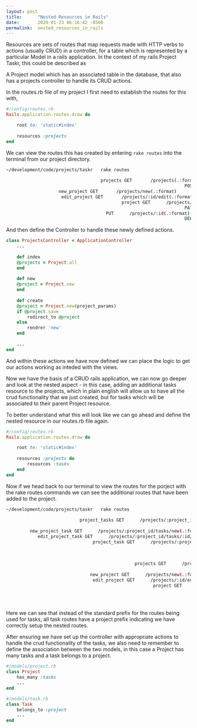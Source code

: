```yaml
---
layout: post
title:      "Nested Resources in Rails"
date:       2020-01-23 06:16:42 -0500
permalink:  nested_resources_in_rails
---
```



Resources are sets of routes that map requests made with HTTP verbs to actions (usually CRUD) in a controller, for a table which is represented by a particular Model in a rails application.  In the context of my rails Project Taskr, this could be described as 

A Project model which has an associated table in the database, that also has a projects controller to handle its CRUD actions.

In the routes.rb file of my project I first need to establish the routes for this with,

```ruby
#/config/routes.rb
Rails.application.routes.draw do

	root to: 'static#index'
	
	resources :projects
end
```

We can view the routes this has created by entering ```rake routes``` into the terminal from our project directory.

```bash
~/development/code/projects/taskr   rake routes
	
									projects GET       /projects(.:format)                                                                         projects#index
																	POST      /projects(.:format)                                                                         projects#create
					new_project GET       /projects/new(.:format)                                                               projects#new
					 edit_project GET       /projects/:id/edit(.:format)                                                         projects#edit
											project GET      /projects/:id(.:format)                                                                  projects#show
																	PATCH    /projects/:id(.:format)                                                                  projects#update
                                      PUT      /projects/:id(.:format)                                                                  projects#update
																	DELETE  /projects/:id(.:format)                                                                  projects#destroy
```

And then define the Controller to handle these newly defined actions. 

```ruby
class ProjectsController < ApplicationController
	...
	
	def index
	@projects = Project.all
	end
	
	def new
	@project = Project.new
	end
	
	def create
	@project = Project.new(project_params)
	if @project.save
		redirect_to @project
	else
		rendrer 'new'
	end
	
	...
end
```

And within these actions we have now defined we can place the logic to get our actions working as inteded with the views.

Now we have the basis of a CRUD rails application, we can now go deeper and look at the nested aspect - in this case, adding an additional tasks resource to the projects, which in plain english will allow us to have all the crud functionality that we just created, but for tasks which will be associated to their parent Project resource. 

To better understand what this will look like we can go ahead and define the nested resource in our routes.rb file again. 

```ruby
#/config/routes.rb
Rails.application.routes.draw do

	root to: 'static#index'
	
	resources :projects do
		resources :tasks
	end
end
```

Now if we head back to our terminal to view the routes for the porject with the rake routes commands we can see the additional routes that have been added to the project. 

```bash
~/development/code/projects/taskr   rake routes
	
							project_tasks GET      /projects/:project_id/tasks(.:format)                                        tasks#index
																				POST     /projects/:project_id/tasks(.:format)                                         tasks#create
		 new_project_task GET      /projects/:project_id/tasks/new(.:format)                                tasks#new
			edit_project_task GET      /projects/:project_id/tasks/:id/edit(.:format)                          tasks#edit
								 project_task GET      /projects/:project_id/tasks/:id(.:format)                                  tasks#show
																				PATCH    /projects/:project_id/tasks/:id(.:format)                                  tasks#update
																						PUT     /projects/:project_id/tasks/:id(.:format)                                   tasks#update
																			DELETE   /projects/:project_id/tasks/:id(.:format)                                   tasks#destroy
												 projects GET      /projects(.:format)                                                                            projects#index
																				POST     /projects(.:format)                                                                             projects#create
								new_project GET      /projects/new(.:format)                                                                   projects#new
								 edit_project GET      /projects/:id/edit(.:format)                                                             projects#edit
														project GET     /projects/:id(.:format)                                                                      projects#show
																			PATCH    /projects/:id(.:format)                                                                       projects#update
																					PUT      /projects/:id(.:format)                                                                       projects#update
																		DELETE   /projects/:id(.:format)                                                                       projects#destroy
``` 

Here we can see that instead of the standard prefix for the routes being used for tasks, all task routes have a project prefix indicating we have correctly setup the nested routes.

After ensuring we have set up the controller with appropriate actions to handle the crud functionality of the tasks, we also need to remember to define the association between the two models, in this case a Project has many tasks and a task belongs to a project. 


```ruby
#/models/project.rb
class Project
	has_many :tasks
	...
end

#/models/task.rb
class Task
	belongs_to :project
	...
end
```


